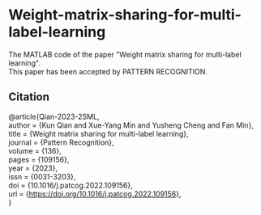 # Weight-matrix-sharing-for-multi-label-learning
The MATLAB code of the paper "Weight matrix sharing for multi-label learning".  
This paper has been accepted by PATTERN RECOGNITION.
## Citation
@article{Qian-2023-2SML,  
author = {Kun Qian and Xue-Yang Min and Yusheng Cheng and Fan Min},  
title = {Weight matrix sharing for multi-label learning},  
journal = {Pattern Recognition},  
volume = {136},  
pages = {109156},  
year = {2023},  
issn = {0031-3203},  
doi = {10.1016/j.patcog.2022.109156},  
url = {https://doi.org/10.1016/j.patcog.2022.109156},  
}
